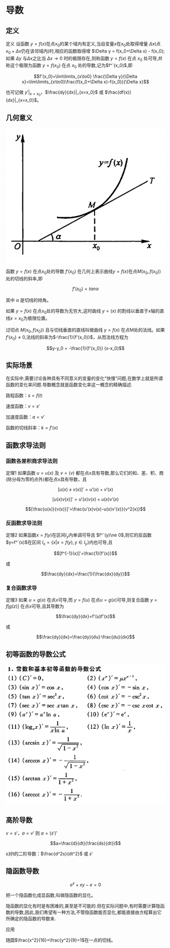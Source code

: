 # 导数

## 定义

定义 设函数 $y=f(x)$在点$x_0$的某个域内有定义,当自变量$x$在$x_0$处取得增量 $\Delta x$(点$x_0+\Delta x$仍在该邻域内)时,相应的函数取得增 $\Delta y = f(x_0+\Delta x) - f(x_0);如果 $\Delta y$ 与$\Delta x$之比当 $\Delta x \to 0$ 时的极限存在,则称函数 $y=f(x)$ 在点 $x_0$ 处可导,并称这个极限为函数 $y=f(x_0)$ 在点 $x_0$ 处的导数,记为$f^`(x_0)$,即

$$f'(x_0)=\lim\limits_{x\to0} \frac{\Delta y}{\Delta x}=\lim\limits_{x\to0}\frac{f(x_0+\Delta x)-f(x_0)}{\Delta x}$$

也可记做 $y'|_{x=x_0}$，$\frac{dy}{dx}|_{x=x_0}$ 或 $\frac{df(x)}{dx}|_{x=x_0}$。

## 几何意义

![](assets/tan1.png)

函数 $y=f(x)$ 在点$x_0$处的导数 $f'(x_0)$ 在几何上表示曲线$y=f(x)$在点$M(x_0,f(x_0))$处的切线的斜率,即

$$f'(x_0)=tan\alpha$$

其中 $\alpha$ 是切线的倾角。

如果 $y=f(x)$ 在点$x_0$处的导数为无穷大,这时曲线 $y=(x)$ 的割线以垂直于$x$轴的直线$x=x_0$为极限位置。

过切点 $M(x_0,f(x_0))$ 且与切线垂直的直线叫做曲线 $y=f(x)$ 在点M处的法线。如果 $f'(x_0)\ne 0$,法线的斜率为$-\frac{1}{f'(x_0)}$，从而法线方程为

$$y-y_0 = -\frac{1}{f'(x_0)} (x-x_0)$$



## 实际场景

在实际中,需要讨论各种具有不同意义的变量的变化“快慢”问题,在数学上就是所谓函数的变化率问题.导数概念就是函数变化率这一概念的精确描述.

路程函数：$s=f(t)$

速度函数：$v=s'$

加速度函数：$a=v'$

函数的切线斜率：$k=f'(x)$

## 函数求导法则

### 函数各差积商求导法则

定理1 如果函数 $u =u(x)$ 及 $v= (v)$ 都在点$x$具有导数,那么它们的和、差、积、商(除分母为零的点外)都在点$x$具有导数，且

$$[u(x)\pm v(x)]'=u'(x)+v'(x)$$

$$[u(x)v(x)]'=u'(x)v(x)+u(x)v'(x)$$

$$[\frac{u(x)}{v(x)}]'=\frac{u'(x)v(x)-u(x)v'(x)}{v^2(x)}$$

### 反函数求导法则

定理2 如果函数$x=f(y)$在区间$I_y$内单调可导且 $f^`(y)\ne 0$,则它的反函数 $y=f^`(x)$在区间 $I_x=\{x|x=f(y),y\in I_y\}$内也可导,且

$$[f^{-1}(x)]'=\frac{1}{f'(x)}$$

或

$$\frac{dy}{dx}=\frac{1}{\frac{dx}{dy}}$$

### 复合函数求导

定理3 如果 $u=g(x)$ 在点$x$可导,而 $y=f(u)$ 在点$u=g(x)$可导,则复合函数 $y=f[g(z)]$ 在点$x$可导,且其导数为

$$\frac{dy}{dx}=f'(u)f'(x)$$

或

$$\frac{dy}{dx}=\frac{dy}{du}·\frac{du}{dx}$$

## 初等函数的导数公式

![](assets/tan2.png)

## 高阶导数

$v=s'$，$a=v'$ 则 $a=(s')'$

$$a=\frac{d}{dt}(\frac{ds}{dt})$$

s对t的二阶导数：$\frac{d^2s}{dt^2}$ 或 $s'$

## 隐函数导数

$$e^y+xy-e=0$$

$$$$

把一个隐函数化成显函数,叫做隐函数的显化。

隐函数的显化有时是有困难的,甚至是不可能的.但在实际问题中,有时需要计算隐函数的导数,因此,我们希望有一种方法,不管隐函数能否显化,都能直接由方程算出它所确定的隐函数的导数来.

应用

随圆$\frac{x^2}{16}+\frac{y^2}{9}=1$在一点的切线。

